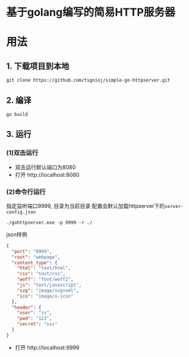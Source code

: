 # 基于golang编写的简易HTTP服务器

# 用法
## 1. 下载项目到本地
```
git clone https://github.com/tignioj/simple-go-httpserver.git
```

## 2. 编译
```
go build
```

## 3. 运行
### (1)双击运行
- 双击运行默认端口为8080
- 打开 http://localhost:8080
### (2)命令行运行
指定监听端口9999, 目录为当前目录
配置会默认加载httpserver下的`server-config.json`

```
./gohttpserver.exe -p 9999 -r ./
```

json样例
```json
{
  "port": "9999",
  "root": "webpage",
  "content_type": {
    "html": "text/html",
    "css": "text/css",
    "woff": "font/woff2",
    "js": "text/javascript",
    "svg": "image/svg+xml",
    "ico": "image/x-icon"
  },
  "header": {
    "user": "zs",
    "pwd": "123",
    "secret": "sss"
  }
}
```

- 打开 http://localhost:9999
